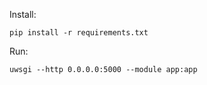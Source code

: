 Install:
```
pip install -r requirements.txt
```

Run:
```
uwsgi --http 0.0.0.0:5000 --module app:app
```
